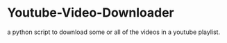 # Youtube-Video-Downloader
a python script to download some or all of the videos in a youtube playlist.
